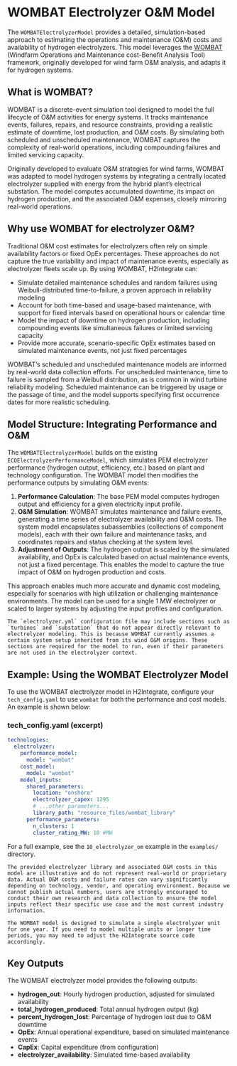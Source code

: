 # WOMBAT Electrolyzer O&M Model

The `WOMBATElectrolyzerModel` provides a detailed, simulation-based approach to estimating the operations and maintenance (O&M) costs and availability of hydrogen electrolyzers. This model leverages the [WOMBAT](https://github.com/WISDEM/WOMBAT) (Windfarm Operations and Maintenance cost-Benefit Analysis Tool) framework, originally developed for wind farm O&M analysis, and adapts it for hydrogen systems.

## What is WOMBAT?

WOMBAT is a discrete-event simulation tool designed to model the full lifecycle of O&M activities for energy systems. It tracks maintenance events, failures, repairs, and resource constraints, providing a realistic estimate of downtime, lost production, and O&M costs. By simulating both scheduled and unscheduled maintenance, WOMBAT captures the complexity of real-world operations, including compounding failures and limited servicing capacity.

Originally developed to evaluate O&M strategies for wind farms, WOMBAT was adapted to model hydrogen systems by integrating a centrally located electrolyzer supplied with energy from the hybrid plant’s electrical substation. The model computes accumulated downtime, its impact on hydrogen production, and the associated O&M expenses, closely mirroring real-world operations.

## Why use WOMBAT for electrolyzer O&M?

Traditional O&M cost estimates for electrolyzers often rely on simple availability factors or fixed OpEx percentages. These approaches do not capture the true variability and impact of maintenance events, especially as electrolyzer fleets scale up. By using WOMBAT, H2Integrate can:

- Simulate detailed maintenance schedules and random failures using Weibull-distributed time-to-failure, a proven approach in reliability modeling
- Account for both time-based and usage-based maintenance, with support for fixed intervals based on operational hours or calendar time
- Model the impact of downtime on hydrogen production, including compounding events like simultaneous failures or limited servicing capacity
- Provide more accurate, scenario-specific OpEx estimates based on simulated maintenance events, not just fixed percentages

WOMBAT’s scheduled and unscheduled maintenance models are informed by real-world data collection efforts. For unscheduled maintenance, time to failure is sampled from a Weibull distribution, as is common in wind turbine reliability modeling. Scheduled maintenance can be triggered by usage or the passage of time, and the model supports specifying first occurrence dates for more realistic scheduling.

## Model Structure: Integrating Performance and O&M

The `WOMBATElectrolyzerModel` builds on the existing `ECOElectrolyzerPerformanceModel`, which simulates PEM electrolyzer performance (hydrogen output, efficiency, etc.) based on plant and technology configuration. The WOMBAT model then modifies the performance outputs by simulating O&M events:

1. **Performance Calculation**: The base PEM model computes hydrogen output and efficiency for a given electricity input profile.
2. **O&M Simulation**: WOMBAT simulates maintenance and failure events, generating a time series of electrolyzer availability and O&M costs. The system model encapsulates subassemblies (collections of component models), each with their own failure and maintenance tasks, and coordinates repairs and status checking at the system level.
3. **Adjustment of Outputs**: The hydrogen output is scaled by the simulated availability, and OpEx is calculated based on actual maintenance events, not just a fixed percentage. This enables the model to capture the true impact of O&M on hydrogen production and costs.

This approach enables much more accurate and dynamic cost modeling, especially for scenarios with high utilization or challenging maintenance environments. The model can be used for a single 1 MW electrolyzer or scaled to larger systems by adjusting the input profiles and configuration.

```{note}
The `electrolyzer.yml` configuration file may include sections such as `turbines` and `substation` that do not appear directly relevant to electrolyzer modeling. This is because WOMBAT currently assumes a certain system setup inherited from its wind O&M origins. These sections are required for the model to run, even if their parameters are not used in the electrolyzer context.
```

## Example: Using the WOMBAT Electrolyzer Model

To use the WOMBAT electrolyzer model in H2Integrate, configure your `tech_config.yaml` to use `wombat` for both the performance and cost models.
An example is shown below:

### tech_config.yaml (excerpt)

```yaml
technologies:
  electrolyzer:
    performance_model:
      model: "wombat"
    cost_model:
      model: "wombat"
    model_inputs:
      shared_parameters:
        location: "onshore"
        electrolyzer_capex: 1295
        # ...other parameters...
        library_path: "resource_files/wombat_library"
      performance_parameters:
        n_clusters: 1
        cluster_rating_MW: 10 #MW
```

For a full example, see the `10_electrolyzer_om` example in the `examples/` directory.

```{note}
The provided electrolyzer library and associated O&M costs in this model are illustrative and do not represent real-world or proprietary data. Actual O&M costs and failure rates can vary significantly depending on technology, vendor, and operating environment. Because we cannot publish actual numbers, users are strongly encouraged to conduct their own research and data collection to ensure the model inputs reflect their specific use case and the most current industry information.
```

```{note}
The WOMBAT model is designed to simulate a single electrolyzer unit for one year. If you need to model multiple units or longer time periods, you may need to adjust the H2Integrate source code accordingly.
```

## Key Outputs

The WOMBAT electrolyzer model provides the following outputs:

- **hydrogen_out**: Hourly hydrogen production, adjusted for simulated availability
- **total_hydrogen_produced**: Total annual hydrogen output (kg)
- **percent_hydrogen_lost**: Percentage of hydrogen lost due to O&M downtime
- **OpEx**: Annual operational expenditure, based on simulated maintenance events
- **CapEx**: Capital expenditure (from configuration)
- **electrolyzer_availability**: Simulated time-based availability
